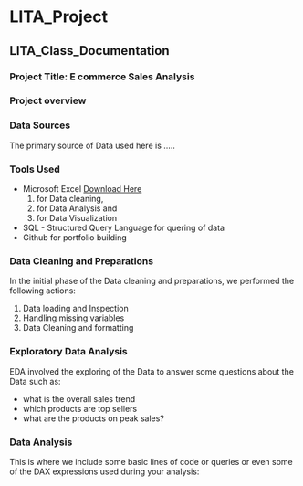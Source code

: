 # LITA_Project
## LITA_Class_Documentation
### Project Title: E commerce Sales Analysis
### Project overview


### Data Sources
The primary source of Data used here is ..... 

### Tools Used
- Microsoft Excel [Download Here](https://www.microsoft.com)
    1. for Data cleaning,
    2. for Data Analysis and
    3. for Data Visualization
- SQL - Structured Query Language for quering of data
- Github for portfolio building

### Data Cleaning and Preparations
In the initial phase of the Data cleaning and preparations, we performed the following actions:
1. Data loading and Inspection
2. Handling missing variables
3. Data Cleaning and formatting

### Exploratory Data Analysis
EDA involved the exploring of the Data to answer some questions about the Data such as:
- what is the overall sales trend
- which products are top sellers
- what are the products on peak sales?

### Data Analysis
This is where we include some basic lines of code or queries or even some of the DAX expressions used during your analysis:
